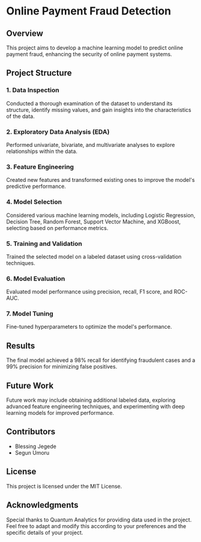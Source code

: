 # Online Payment Fraud Detection

## Overview
This project aims to develop a machine learning model to predict online payment fraud, enhancing the security of online payment systems.

## Project Structure

### 1. Data Inspection
Conducted a thorough examination of the dataset to understand its structure, identify missing values, and gain insights into the characteristics of the data.

### 2. Exploratory Data Analysis (EDA)
Performed univariate, bivariate, and multivariate analyses to explore relationships within the data.

### 3. Feature Engineering
Created new features and transformed existing ones to improve the model's predictive performance.

### 4. Model Selection
Considered various machine learning models, including Logistic Regression, Decision Tree, Random Forest, Support Vector Machine, and XGBoost, selecting based on performance metrics.

### 5. Training and Validation
Trained the selected model on a labeled dataset using cross-validation techniques.

### 6. Model Evaluation
Evaluated model performance using precision, recall, F1 score, and ROC-AUC.

### 7. Model Tuning
Fine-tuned hyperparameters to optimize the model's performance.


## Results
The final model achieved a 98% recall for identifying fraudulent cases and a 99% precision for minimizing false positives.


## Future Work
Future work may include obtaining additional labeled data, exploring advanced feature engineering techniques, and experimenting with deep learning models for improved performance.


## Contributors
- Blessing Jegede
- Segun Umoru


## License
This project is licensed under the MIT License.


## Acknowledgments
Special thanks to Quantum Analytics for providing data used in the project.
Feel free to adapt and modify this according to your preferences and the specific details of your project.






